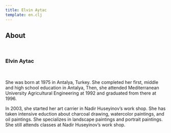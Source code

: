 ```yaml
---
title: Elvin Aytac
template: en.clj
---
```


## About

<br>

### Elvin Aytac

<br>

She was born at 1975 in Antalya, Turkey. She completed her first, middle
and high school education in Antalya, Then, she attended Mediterranean
University Agricultural Engineering at 1992 and graduated from there at
1996.

In 2003, she started her art carrier in Nadir Huseyinov’s work shop. She
has taken intensive eduction about charcoal drawing, watercolor
paintings, and oil paintings. She specializes in landscape paintings and
portrait paintings. She still attends classes at Nadir Huseyinov’s work
shop.
